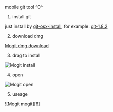 mobile git tool ^O^

1. install git

just install by [git-osx-install][1], for example: [git-1.8.2][2]

2. download dmg

[Mogit dmg download][3]

3. drag to install

![Mogit install][4]

4. open

![Mogit open][5]

5. useage

![Mogit mogit][6]
  
[0]: http://svn.douban.com/projects/shire/attachment/wiki/bear/androidDoc/design/mogit.dmg
[1]: http://c.dapps.douban.com/p/10075/o-545x640.png
[2]: http://c.dapps.douban.com/p/10074/o-1107x656.png
[3]: http://c.dapps.douban.com/p/10076/o-668x521.png
[4]: https://code.google.com/p/git-osx-installer/downloads/detail?name=git-1.8.2-intel-universal-snow-leopard.dmg&can=2&q=
[5]: https://code.google.com/p/git-osx-installer/downloads/list
